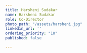 ```yaml
---
title: Harsheni Sudakar
name: Harsheni Sudakar
role: Co-Director
photo_path: "/assets/harsheni.jpg"
linkedin_url: ''
ordering_priority: "10"
published: false

---
```

